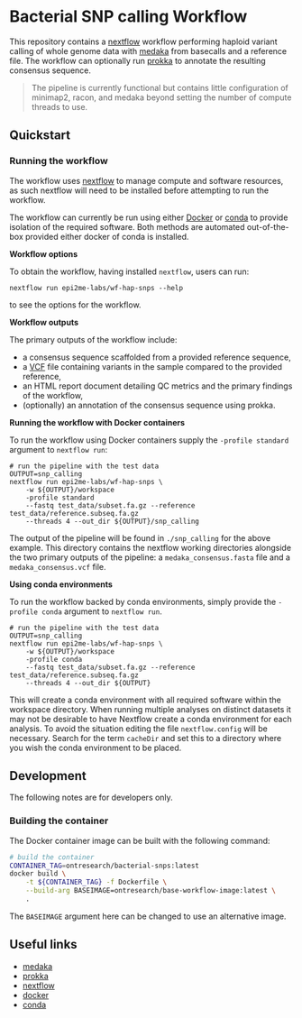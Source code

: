 # Bacterial SNP calling Workflow

This repository contains a [nextflow](https://www.nextflow.io/) workflow
performing haploid variant calling of whole genome data with
[medaka](https://www.github.com/nanoporetech/medaka) from basecalls and a
reference file. The workflow can optionally run
[prokka](https://github.com/tseemann/prokka) to annotate the resulting
consensus sequence.

> The pipeline is currently functional but contains little
> configuration of minimap2, racon, and medaka beyond setting the
> number of compute threads to use.

## Quickstart

### Running the workflow

The workflow uses [nextflow](https://www.nextflow.io/) to manage compute and 
software resources, as such nextflow will need to be installed before attempting
to run the workflow.

The workflow can currently be run using either
[Docker](https://www.docker.com/products/docker-desktop) or
[conda](https://docs.conda.io/en/latest/miniconda.html) to provide isolation of
the required software. Both methods are automated out-of-the-box provided
either docker of conda is installed.

**Workflow options**

To obtain the workflow, having installed `nextflow`, users can run:

```
nextflow run epi2me-labs/wf-hap-snps --help
```

to see the options for the workflow.

**Workflow outputs**

The primary outputs of the workflow include:

* a consensus sequence scaffolded from a provided reference sequence,
* a [VCF]() file containing variants in the sample compared to the provided reference,
* an HTML report document detailing QC metrics and the primary findings of the workflow,
* (optionally) an annotation of the consensus sequence using prokka.

**Running the workflow with Docker containers**

To run the workflow using Docker containers supply the `-profile standard`
argument to `nextflow run`:

```
# run the pipeline with the test data
OUTPUT=snp_calling
nextflow run epi2me-labs/wf-hap-snps \
    -w ${OUTPUT}/workspace 
    -profile standard
    --fastq test_data/subset.fa.gz --reference test_data/reference.subseq.fa.gz 
    --threads 4 --out_dir ${OUTPUT}/snp_calling
```

The output of the pipeline will be found in `./snp_calling` for the above
example. This directory contains the nextflow working directories alongside
the two primary outputs of the pipeline: a `medaka_consensus.fasta` file and a
`medaka_consensus.vcf` file.

**Using conda environments**

To run the workflow backed by conda environments, simply provide the
`-profile conda` argument to `nextflow run`.

```
# run the pipeline with the test data
OUTPUT=snp_calling
nextflow run epi2me-labs/wf-hap-snps \
    -w ${OUTPUT}/workspace 
    -profile conda
    --fastq test_data/subset.fa.gz --reference test_data/reference.subseq.fa.gz 
    --threads 4 --out_dir ${OUTPUT}
```

This will create a conda environment with all required software within the
workspace directory. When running multiple analyses on distinct datasets
it may not be desirable to have Nextflow create a conda environment for each
analysis. To avoid the situation editing the file `nextflow.config` will
be necessary. Search for the term `cacheDir` and set this to a directory
where you wish the conda environment to be placed.


## Development

The following notes are for developers only.

### Building the container

The Docker container image can be built with the following command:
```bash
# build the container
CONTAINER_TAG=ontresearch/bacterial-snps:latest
docker build \
    -t ${CONTAINER_TAG} -f Dockerfile \
    --build-arg BASEIMAGE=ontresearch/base-workflow-image:latest \
    .
```

The `BASEIMAGE` argument here can be changed to use an alternative image.


## Useful links

* [medaka](https://www.github.com/nanoporetech/medaka)
* [prokka](https://github.com/tseemann/prokka)
* [nextflow](https://www.nextflow.io/)
* [docker](https://www.docker.com/products/docker-desktop)
* [conda](https://docs.conda.io/en/latest/miniconda.html)
